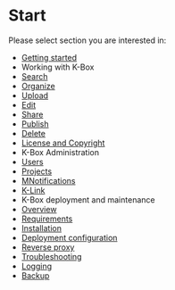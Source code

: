# Start

Please select section you are interested in:

- [Getting started](./work-with-kbox/getting-started.md)
- Working with K-Box
 - [Search](./work-with-kbox/search.md)
 - [Organize](./work-with-kbox/upload-edit.md#organization-of-files)
 - [Upload](./work-with-kbox/upload-edit.md)
 - [Edit](./work-with-kbox/upload-edit.md#edit-meta-data)
 - [Share](./work-with-kbox/share.md)
 - [Publish](./work-with-kbox/publish.md)
 - [Delete](./work-with-kbox/upload-edit.md#delete-file)
 - [License and Copyright](./work-with-kbox/licenses.md)
- K-Box Administration
 - [Users](./work-with-kbox/admin/users.md)
 - [Projects](./work-with-kbox/admin/projects.md)
 - [MNotifications](./work-with-kbox/admin/mail.md)
 - [K-Link](./work-with-kbox/admin/network.md)
- K-Box deployment and maintenance
 - [Overview](./index.md)
 - [Requirements](./requirements.md)
 - [Installation](./installation.md)
 - [Deployment configuration](./deploy-configuration.md)
 - [Reverse proxy](./reverse-proxy.md)
 - [Troubleshooting](./maintenance/troubleshooting.md)
 - [Logging](./maintenance/logging.md)
 - [Backup](./maintenance/backup.md)
